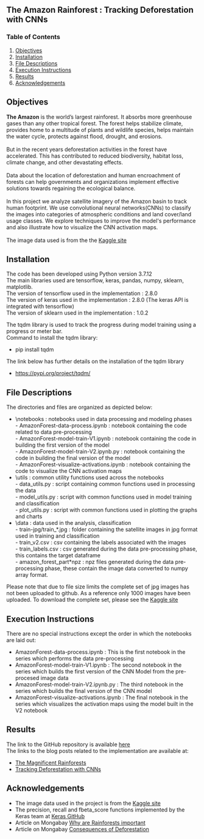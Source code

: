 ## The Amazon Rainforest : Tracking Deforestation with CNNs 

### Table of Contents

1. [Objectives](#objectives)
2. [Installation](#installation)
3. [File Descriptions](#files)
4. [Execution Instructions](#exec)
5. [Results](#results)
6. [Acknowledgements](#ack)

## Objectives<a name="objectives"></a>
<b>The Amazon</b> is the world’s largest rainforest. It absorbs more greenhouse gases than any other tropical forest. The forest helps stabilize climate, provides home to a multitude of plants and wildlife species, helps maintain the water cycle, protects against flood, drought, and erosions.<BR><BR>
But in the recent years deforestation activities in the forest have accelerated. This has contributed to reduced biodiversity, habitat loss, climate change, and other devastating effects.<BR><BR>
Data about the location of deforestation and human encroachment of forests can help governments and organizations implement effective solutions towards regaining the ecological balance.<BR><BR>
In this project we analyze satellite imagery of the Amazon basin to track human footprint. We use convolutional neural networks(CNNs) to classify the images into categories of atmospheric conditions and land cover/land usage classes. We explore techniques to improve the model's performance and also illustrate how to visualize the CNN activation maps.<BR><BR>
The image data used is from the the [Kaggle site](https://www.kaggle.com/competitions/planet-understanding-the-amazon-from-space/data) 

## Installation <a name="installation"></a>
The code has been developed using Python version 3.7.12<BR> 
The main libraries used are tensorflow, keras, pandas, numpy, sklearn, matplotlib.<BR>
The version of tensorflow used in the implementation : 2.8.0<BR>
The version of keras used in the implementation : 2.8.0 (The keras API is integrated with tensorflow)<BR>
The version of sklearn  used in the implementation : 1.0.2<BR>

The tqdm library is used to track the progress during model training using a progress or meter bar.<BR>
Command to install the tqdm library:
- pip install tqdm

The link below has further details on the installation of the tqdm library
- https://pypi.org/project/tqdm/ 

## File Descriptions <a name="files"></a>
The directories and files are organized as depicted below:<BR>
- \notebooks : notebooks used in data processing and modeling phases<BR>
      - AmazonForest-data-process.ipynb : notebook containing the code related to data pre-processing<BR>
      - AmazonForest-model-train-V1.ipynb : notebook containing the code in building the first version of the model<BR>
      - AmazonForest-model-train-V2.ipynb.py : notebook containing the code in building the final version of the model<BR>
      - AmazonForest-visualize-activations.ipynb : notebook containing the code to visualize the CNN activation maps<BR>
- \utils : common utility functions used across the notebooks<BR>
      - data_utils.py : script containing common functions used in processing the data<BR>
      - model_utils.py : script with common functions used in model training and classification<BR>
      - plot_utils.py : script with common functions used in plotting the graphs and charts<BR>
- \data : data used in the analysis, classification<BR>
      - train-jpg/train_\*.jpg : folder containing the satellite images in jpg format used in training and classification<BR>
      - train_v2.csv : csv containing the labels associated with the images<BR>
      - train_labels.csv : csv generated during the data pre-processing phase, this contains the target dataframe<BR>
      - amazon_forest_part\*npz : npz files generated during the data pre-processing phase, these contain the image data converted to numpy array format.

Please note that due to file size limits the complete set of jpg images has not been uploaded to github. As a reference only 1000 images have been uploaded. To download the complete set, please see the [Kaggle site](https://www.kaggle.com/competitions/planet-understanding-the-amazon-from-space/data) 


## Execution Instructions <a name="exec"></a>
There are no special instructions except the order in which the notebooks are laid out:<BR>
- AmazonForest-data-process.ipynb : This is the first notebook in the series which performs the data pre-processing<BR>
- AmazonForest-model-train-V1.ipynb : The second notebook in the series which builds the first version of the CNN Model from the pre-procesed image data<BR>
- AmazonForest-model-train-V2.ipynb.py : The third notebook in the series which builds the final version of the CNN model<BR>
- AmazonForest-visualize-activations.ipynb : The final notebook in the series which visualizes the activation maps using the model built in the V2 notebook


## Results<a name="results"></a>
The link to the GitHub repository is available [here](https://github.com/pnarwa/nano-capstone)<br />
The links to the blog posts related to the implementation are available at:
- [The Magnificent Rainforests](https://medium.com/@pnarwa/the-magnificent-rainforests-331d986f2eee)
- [Tracking Deforestation with CNNs](https://medium.com/@pnarwa/tracking-deforestation-with-cnns-afc9c97e8cb2)

## Acknowledgements<a name="ack"></a>
- The image data used in the project is from the [Kaggle site](https://www.kaggle.com/competitions/planet-understanding-the-amazon-from-space/data)  
- The precision, recall and fbeta_score functions implemented by the Keras team at [Keras GitHub](https://github.com/keras-team/keras/blob/4fa7e5d454dd4f3f33f1d756a2a8659f2e789141/keras/metrics.py#L134)
- Article on Mongabay [Why are Rainforests important](https://rainforests.mongabay.com/kids/elementary/401.html#content)
- Article on Mongabay [Consequences of Deforestation](https://rainforests.mongabay.com/09-consequences-of-deforestation.html)
